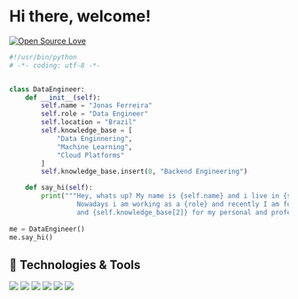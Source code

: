 # Hi there, welcome!

[![Open Source Love](https://badges.frapsoft.com/os/v1/open-source.svg?v=102)](https://github.com/ellerbrock/open-source-badge/)


```python
#!/usr/bin/python
# -*- coding: utf-8 -*-


class DataEngineer:
    def __init__(self):
        self.name = "Jonas Ferreira"
        self.role = "Data Engineer"
        self.location = "Brazil"
        self.knowledge_base = [
            "Data Enginnering",
            "Machine Learning",
            "Cloud Platforms"
        ]
        self.knowledge_base.insert(0, "Backend Engineering")

    def say_hi(self):
        print("""Hey, whats up? My name is {self.name} and i live in {self.location}. 
                 Nowadays i am working as a {role} and recently I am focusing on {self.knowledge_base[0]} 
                 and {self.knowledge_base[2]} for my personal and professional growth.""")
       
me = DataEngineer()
me.say_hi()

```

## 🔧 Technologies & Tools

![](https://img.shields.io/badge/OS-Linux-informational?style=flat&logo=linux&logoColor=white&color=blueviolet)
![](https://img.shields.io/badge/Editor-VS_Code-informational?style=flat&logo=visual-studio-code&logoColor=white&color=blueviolet)
![](https://img.shields.io/badge/Code-Python-informational?style=flat&logo=python&logoColor=white&color=blueviolet)
![](https://img.shields.io/badge/Shell-Bash-informational?style=flat&logo=gnu-bash&logoColor=white&color=blueviolet)
![](https://img.shields.io/badge/Tools-PostgreSQL-informational?style=flat&logo=postgresql&logoColor=white&color=blueviolet)
![](https://img.shields.io/badge/Tools-Docker-informational?style=flat&logo=docker&logoColor=white&color=blueviolet)
